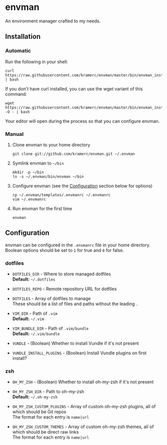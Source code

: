 # envman

An environment manager crafted to my needs.

## Installation

### Automatic

Run the following in your shell:

```
curl https://raw.githubusercontent.com/kramerc/envman/master/bin/envman_install | bash
```

If you don't have curl installed, you can use the wget variant of this command:

```
wget https://raw.githubusercontent.com/kramerc/envman/master/bin/envman_install -O - | bash
```

Your editor will open during the process so that you can configure envman.

### Manual

1. Clone envman to your home directory

   ```
   git clone git://github.com/kramerc/envman.git ~/.envman
   ```

2. Symlink envman to `~/bin`

   ```
   mkdir -p ~/bin
   ln -s ~/.envman/bin/envman ~/bin
   ```

3. Configure envman (see the [Configuration](#configuration) section below for options)
   ```
   cp ~/.envman/templates/.envmanrc ~/.envmanrc
   vim ~/.envmanrc
   ```

4. Run envman for the first time

   ```
   envman
   ```

## Configuration

envman can be configured in the `.envmanrc` file in your home directory. Boolean options should be set to `1` for true and `0` for false.

### dotfiles
* `DOTFILES_DIR` - Where to store managed dotfiles  
  **Default:** `~/.dotfiles`


* `DOTFILES_REPO` - Remote repository URL for dotfiles


* `DOTFILES` - Array of dotfiles to manage  
  These should be a list of files and paths without the leading `.`


* `VIM_DIR` - Path of `.vim`   
  **Default:** `~/.vim`


* `VIM_BUNDLE_DIR` - Path of `.vim/bundle`  
  **Default:** `~/.vim/bundle`


* `VUNDLE` - (Boolean) Whether to install Vundle if it's not present


* `VUNDLE_INSTALL_PLUGINS` - (Boolean) Install Vundle plugins on first install?

### zsh

* `OH_MY_ZSH` - (Boolean) Whether to install oh-my-zsh if it's not present


* `OH_MY_ZSH_DIR` - Path to oh-my-zsh  
  **Default:** `~/.oh-my-zsh`


* `OH_MY_ZSH_CUSTOM_PLUGINS` - Array of custom oh-my-zsh plugins, all of which should be Git repos  
  The format for each entry is `name|url`


* `OH_MY_ZSH_CUSTOM_THEMES` - Array of custom oh-my-zsh themes, all of which should be direct raw links  
  The format for each entry is `name|url`
